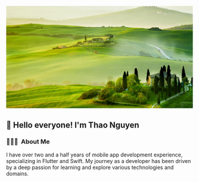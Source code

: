 ![Thao Nguyen Banner](./assets/Spring_Landscape.jpg)
<h2> 👋 Hello everyone! I'm Thao Nguyen</h2>
<!--  👋 &nbsp;Hello every one! I'm Thao Nguyen -->

### 👨🏻‍💻 &nbsp;About Me
I have over two and a half years of mobile app development experience, specializing in Flutter and Swift. 
My journey as a developer has been driven by a deep passion for learning and explore various technologies and domains.

